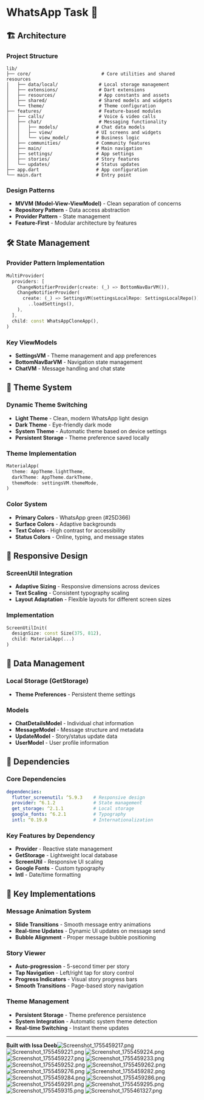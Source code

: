 # WhatsApp Task 📱




## 🏗️ Architecture

### Project Structure
```
lib/
├── core/                          # Core utilities and shared resources
│   ├── data/local/               # Local storage management
│   ├── extensions/               # Dart extensions
│   ├── resources/                # App constants and assets
│   ├── shared/                   # Shared models and widgets
│   └── theme/                    # Theme configuration
├── features/                     # Feature-based modules
│   ├── calls/                    # Voice & video calls
│   ├── chat/                     # Messaging functionality
│   │   ├── models/              # Chat data models
│   │   ├── view/                # UI screens and widgets
│   │   └── view_model/          # Business logic
│   ├── communities/             # Community features
│   ├── main/                    # Main navigation
│   ├── settings/                # App settings
│   ├── stories/                 # Story features
│   └── updates/                 # Status updates
├── app.dart                     # App configuration
└── main.dart                    # Entry point
```

### Design Patterns
- **MVVM (Model-View-ViewModel)** - Clean separation of concerns
- **Repository Pattern** - Data access abstraction
- **Provider Pattern** - State management
- **Feature-First** - Modular architecture by features

## 🛠️ State Management

### Provider Pattern Implementation
```dart
MultiProvider(
  providers: [
    ChangeNotifierProvider(create: (_) => BottomNavBarVM()),
    ChangeNotifierProvider(
      create: (_) => SettingsVM(settingsLocalRepo: SettingsLocalRepo())
        ..loadSettings(),
    ),
  ],
  child: const WhatsAppCloneApp(),
)
```

### Key ViewModels
- **SettingsVM** - Theme management and app preferences
- **BottomNavBarVM** - Navigation state management
- **ChatVM** - Message handling and chat state

## 🎨 Theme System

### Dynamic Theme Switching
- **Light Theme** - Clean, modern WhatsApp light design
- **Dark Theme** - Eye-friendly dark mode
- **System Theme** - Automatic theme based on device settings
- **Persistent Storage** - Theme preference saved locally

### Theme Implementation
```dart
MaterialApp(
  theme: AppTheme.lightTheme,
  darkTheme: AppTheme.darkTheme,
  themeMode: settingsVM.themeMode,
)
```

### Color System
- **Primary Colors** - WhatsApp green (#25D366)
- **Surface Colors** - Adaptive backgrounds
- **Text Colors** - High contrast for accessibility
- **Status Colors** - Online, typing, and message states

## 📱 Responsive Design

### ScreenUtil Integration
- **Adaptive Sizing** - Responsive dimensions across devices
- **Text Scaling** - Consistent typography scaling
- **Layout Adaptation** - Flexible layouts for different screen sizes

### Implementation
```dart
ScreenUtilInit(
  designSize: const Size(375, 812),
  child: MaterialApp(...)
)
```

## 💾 Data Management

### Local Storage (GetStorage)
- **Theme Preferences** - Persistent theme settings

### Models
- **ChatDetailsModel** - Individual chat information
- **MessageModel** - Message structure and metadata
- **UpdateModel** - Story/status update data
- **UserModel** - User profile information

## 🔧 Dependencies

### Core Dependencies
```yaml
dependencies:
  flutter_screenutil: ^5.9.3    # Responsive design
  provider: ^6.1.2              # State management
  get_storage: ^2.1.1           # Local storage
  google_fonts: ^6.2.1          # Typography
  intl: ^0.19.0                 # Internationalization
```

### Key Features by Dependency
- **Provider** - Reactive state management
- **GetStorage** - Lightweight local database
- **ScreenUtil** - Responsive UI scaling
- **Google Fonts** - Custom typography
- **Intl** - Date/time formatting



## 🎯 Key Implementations

### Message Animation System
- **Slide Transitions** - Smooth message entry animations
- **Real-time Updates** - Dynamic UI updates on message send
- **Bubble Alignment** - Proper message bubble positioning

### Story Viewer
- **Auto-progression** - 5-second timer per story
- **Tap Navigation** - Left/right tap for story control
- **Progress Indicators** - Visual story progress bars
- **Smooth Transitions** - Page-based story navigation

### Theme Management
- **Persistent Storage** - Theme preference persistence
- **System Integration** - Automatic system theme detection
- **Real-time Switching** - Instant theme updates

---

**Built with  Issa Deeb**![Screenshot_1755459217.png](../../../Desktop/Screenshot_1755459217.png)
![Screenshot_1755459221.png](../../../Desktop/Screenshot_1755459221.png)
![Screenshot_1755459224.png](../../../Desktop/Screenshot_1755459224.png)
![Screenshot_1755459227.png](../../../Desktop/Screenshot_1755459227.png)
![Screenshot_1755459233.png](../../../Desktop/Screenshot_1755459233.png)
![Screenshot_1755459252.png](../../../Desktop/Screenshot_1755459252.png)
![Screenshot_1755459262.png](../../../Desktop/Screenshot_1755459262.png)![Screenshot_1755459276.png](../../../Desktop/Screenshot_1755459276.png)
![Screenshot_1755459282.png](../../../Desktop/Screenshot_1755459282.png)
![Screenshot_1755459284.png](../../../Desktop/Screenshot_1755459284.png)
![Screenshot_1755459286.png](../../../Desktop/Screenshot_1755459286.png)
![Screenshot_1755459291.png](../../../Desktop/Screenshot_1755459291.png)
![Screenshot_1755459295.png](../../../Desktop/Screenshot_1755459295.png)
![Screenshot_1755459315.png](../../../Desktop/Screenshot_1755459315.png)
![Screenshot_1755461327.png](../../../Desktop/Screenshot_1755461327.png)